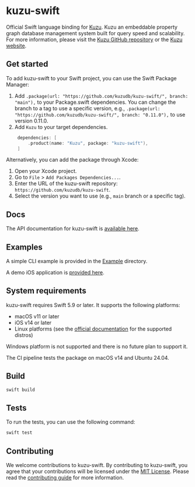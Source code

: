 # kuzu-swift

Official Swift language binding for [Kuzu](https://github.com/kuzudb/kuzu). Kuzu an embeddable property graph database management system built for query speed and scalability. For more information, please visit the [Kuzu GitHub repository](https://github.com/kuzudb/kuzu) or the [Kuzu website](https://kuzudb.com).

## Get started

To add kuzu-swift to your Swift project, you can use the Swift Package Manager:

1. Add `.package(url: "https://github.com/kuzudb/kuzu-swift/", branch: "main"),` to your Package.swift dependencies.
   You can change the branch to a tag to use a specific version, e.g., `.package(url: "https://github.com/kuzudb/kuzu-swift/", branch: "0.11.0"),` to use version 0.11.0.
2. Add `Kuzu` to your target dependencies.
   ```swift
    dependencies: [
        .product(name: "Kuzu", package: "kuzu-swift"),
    ]
    ```

Alternatively, you can add the package through Xcode:
1. Open your Xcode project.
2. Go to `File` > `Add Packages Dependencies...`.
3. Enter the URL of the kuzu-swift repository: `https://github.com/kuzudb/kuzu-swift`.
4. Select the version you want to use (e.g., `main` branch or a specific tag).

## Docs

The API documentation for kuzu-swift is [available here](https://api-docs.kuzudb.com/swift/documentation/kuzu/).

## Examples

A simple CLI example is provided in the [Example](Example) directory.

A demo iOS application is [provided here](https://github.com/kuzudb/kuzu-swift-demo).

## System requirements

kuzu-swift requires Swift 5.9 or later. It supports the following platforms:
- macOS v11 or later
- iOS v14 or later
- Linux platforms (see the [official documentation](https://www.swift.org/platform-support/) for the supported distros)

Windows platform is not supported and there is no future plan to support it. 

The CI pipeline tests the package on macOS v14 and Ubuntu 24.04.

## Build

```bash
swift build
```

## Tests

To run the tests, you can use the following command:

```bash
swift test
```

## Contributing
We welcome contributions to kuzu-swift. By contributing to kuzu-swift, you agree that your contributions will be licensed under the [MIT License](LICENSE). Please read the [contributing guide](CONTRIBUTING.md) for more information.
